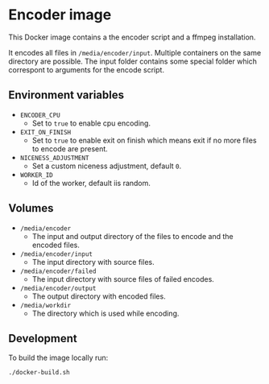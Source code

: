 # Encoder image

This Docker image contains a the encoder script and a ffmpeg installation.

It encodes all files in `/media/encoder/input`. Multiple containers on the same directory are possible.
The input folder contains some special folder which correspont to arguments for the encode script.


## Environment variables

- `ENCODER_CPU`
    - Set to `true` to enable cpu encoding.
- `EXIT_ON_FINISH`
    - Set to `true` to enable exit on finish which means exit if no more files to encode are present.
- `NICENESS_ADJUSTMENT`
    - Set a custom niceness adjustment, default `0`.
- `WORKER_ID`
    - Id of the worker, default iis random.


## Volumes

- `/media/encoder`
    - The input and output directory of the files to encode and the encoded files.
- `/media/encoder/input`
    - The input directory with source files.
- `/media/encoder/failed`
    - The input directory with source files of failed encodes.
- `/media/encoder/output`
    - The output directory with encoded files.
- `/media/workdir`
    - The directory which is used while encoding.


## Development

To build the image locally run:
```bash
./docker-build.sh
```
